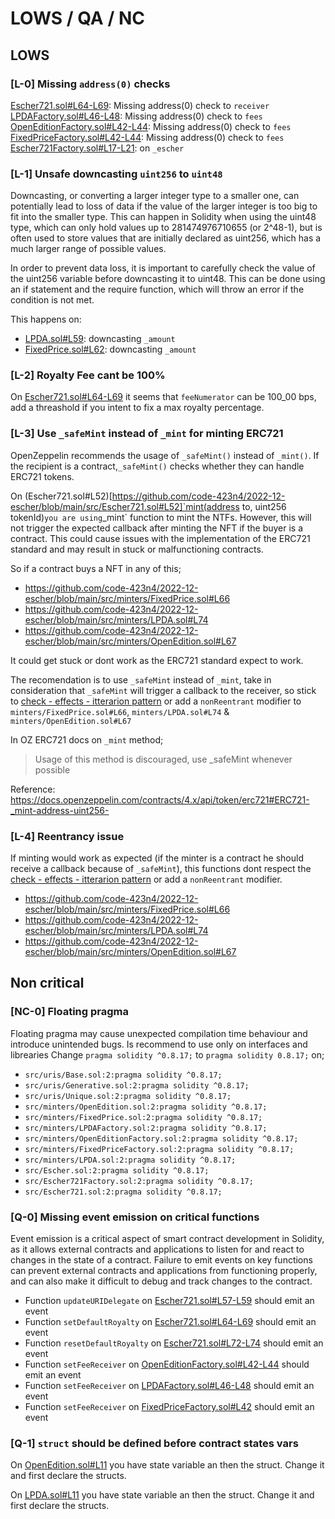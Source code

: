 # LOWS / QA / NC

## LOWS

### [L-0] Missing `address(0)` checks

[Escher721.sol#L64-L69](https://github.com/code-423n4/2022-12-escher/blob/main/src/Escher721.sol#L64-L69): Missing address(0) check to `receiver`
[LPDAFactory.sol#L46-L48](https://github.com/code-423n4/2022-12-escher/blob/main/src/minters/LPDAFactory.sol#L46-L48): Missing address(0) check to `fees`
[OpenEditionFactory.sol#L42-L44](https://github.com/code-423n4/2022-12-escher/blob/main/src/minters/OpenEditionFactory.sol#L42-L44): Missing address(0) check to `fees`
[FixedPriceFactory.sol#L42-L44](https://github.com/code-423n4/2022-12-escher/blob/main/src/minters/FixedPriceFactory.sol#L42-L44): Missing address(0) check to `fees`
[Escher721Factory.sol#L17-L21](https://github.com/code-423n4/2022-12-escher/blob/main/src/Escher721Factory.sol#L17-L21): on `_escher`

### [L-1] Unsafe downcasting `uint256` to `uint48`
Downcasting, or converting a larger integer type to a smaller one, can potentially lead to loss of data if the value of the larger integer is too big to fit into the smaller type. This can happen in Solidity when using the uint48 type, which can only hold values up to 281474976710655 (or 2^48-1), but is often used to store values that are initially declared as uint256, which has a much larger range of possible values.

In order to prevent data loss, it is important to carefully check the value of the uint256 variable before downcasting it to uint48. This can be done using an if statement and the require function, which will throw an error if the condition is not met.

This happens on:
- [LPDA.sol#L59](https://github.com/code-423n4/2022-12-escher/blob/main/src/minters/LPDA.sol#L59): downcasting `_amount`
- [FixedPrice.sol#L62](https://github.com/code-423n4/2022-12-escher/blob/main/src/minters/FixedPrice.sol#L62): downcasting `_amount`


### [L-2] Royalty Fee cant be 100%

On [Escher721.sol#L64-L69](https://github.com/code-423n4/2022-12-escher/blob/main/src/Escher721.sol#L64-L69) it seems that `feeNumerator` can be 100_00 bps, add a threashold if you intent to fix a max royalty percentage.

### [L-3] Use `_safeMint` instead of `_mint` for minting ERC721
OpenZeppelin recommends the usage of `_safeMint()` instead of `_mint()`. If the recipient is a contract,`_safeMint()` checks whether they can handle ERC721 tokens.

On (Escher721.sol#L52)[https://github.com/code-423n4/2022-12-escher/blob/main/src/Escher721.sol#L52]`mint(address to, uint256 tokenId)` you are using `_mint` function to mint the NTFs. However, this will not trigger the expected callback after minting the NFT if the buyer is a contract. This could cause issues with the implementation of the ERC721 standard and may result in stuck or malfunctioning contracts.


So if a contract buys a NFT in any of this;
- https://github.com/code-423n4/2022-12-escher/blob/main/src/minters/FixedPrice.sol#L66
- https://github.com/code-423n4/2022-12-escher/blob/main/src/minters/LPDA.sol#L74
- https://github.com/code-423n4/2022-12-escher/blob/main/src/minters/OpenEdition.sol#L67

It could get stuck or dont work as the ERC721 standard expect to work.

The recomendation is to use `_safeMint` instead of `_mint`, take in consideration that `_safeMint` will trigger a callback to the receiver, so stick to [check - effects - itterarion pattern](https://fravoll.github.io/solidity-patterns/checks_effects_interactions.html) or add a `nonReentrant` modifier to `minters/FixedPrice.sol#L66`, `minters/LPDA.sol#L74` & `minters/OpenEdition.sol#L67`


In OZ ERC721 docs on `_mint` method;
> Usage of this method is discouraged, use _safeMint whenever possible

Reference: https://docs.openzeppelin.com/contracts/4.x/api/token/erc721#ERC721-_mint-address-uint256-


### [L-4] Reentrancy issue
If minting would work as expected (if the minter is a contract he should receive a callback because of `_safeMint`), this functions dont respect the [check - effects - itterarion pattern](https://fravoll.github.io/solidity-patterns/checks_effects_interactions.html) or add a `nonReentrant` modifier.
- https://github.com/code-423n4/2022-12-escher/blob/main/src/minters/FixedPrice.sol#L66
- https://github.com/code-423n4/2022-12-escher/blob/main/src/minters/LPDA.sol#L74
- https://github.com/code-423n4/2022-12-escher/blob/main/src/minters/OpenEdition.sol#L67


## Non critical

### [NC-0] Floating pragma
Floating pragma may cause unexpected compilation time behaviour and introduce unintended bugs. Is recommend to use only on interfaces and librearies
Change `pragma solidity ^0.8.17;` to `pragma solidity 0.8.17;` on;

- `src/uris/Base.sol:2:pragma solidity ^0.8.17;`
- `src/uris/Generative.sol:2:pragma solidity ^0.8.17;`
- `src/uris/Unique.sol:2:pragma solidity ^0.8.17;`
- `src/minters/OpenEdition.sol:2:pragma solidity ^0.8.17;`
- `src/minters/FixedPrice.sol:2:pragma solidity ^0.8.17;`
- `src/minters/LPDAFactory.sol:2:pragma solidity ^0.8.17;`
- `src/minters/OpenEditionFactory.sol:2:pragma solidity ^0.8.17;`
- `src/minters/FixedPriceFactory.sol:2:pragma solidity ^0.8.17;`
- `src/minters/LPDA.sol:2:pragma solidity ^0.8.17;`
- `src/Escher.sol:2:pragma solidity ^0.8.17;`
- `src/Escher721Factory.sol:2:pragma solidity ^0.8.17;`
- `src/Escher721.sol:2:pragma solidity ^0.8.17;`



### [Q-0] Missing event emission on critical functions
Event emission is a critical aspect of smart contract development in Solidity, as it allows external contracts and applications to listen for and react to changes in the state of a contract. Failure to emit events on key functions can prevent external contracts and applications from functioning properly, and can also make it difficult to debug and track changes to the contract.

- Function `updateURIDelegate` on [Escher721.sol#L57-L59](https://github.com/code-423n4/2022-12-escher/blob/main/src/Escher721.sol#L57-L59) should emit an event
- Function `setDefaultRoyalty` on [Escher721.sol#L64-L69](https://github.com/code-423n4/2022-12-escher/blob/main/src/Escher721.sol#L64-L69) should emit an event
- Function `resetDefaultRoyalty` on [Escher721.sol#L72-L74](https://github.com/code-423n4/2022-12-escher/blob/main/src/Escher721.sol#L72-L74) should emit an event
- Function `setFeeReceiver` on [OpenEditionFactory.sol#L42-L44](https://github.com/code-423n4/2022-12-escher/blob/main/src/minters/OpenEditionFactory.sol#L42-L44) should emit an event
- Function `setFeeReceiver` on [LPDAFactory.sol#L46-L48](https://github.com/code-423n4/2022-12-escher/blob/main/src/minters/LPDAFactory.sol#L46-L48) should emit an event
- Function `setFeeReceiver` on [FixedPriceFactory.sol#L42](https://github.com/code-423n4/2022-12-escher/blob/main/src/minters/FixedPriceFactory.sol#L42) should emit an event


### [Q-1] `struct` should be defined before contract states vars

On [OpenEdition.sol#L11](https://github.com/code-423n4/2022-12-escher/blob/main/src/minters/OpenEdition.sol#L11) you have state variable an then the struct. Change it and first declare the structs.

On [LPDA.sol#L11](https://github.com/code-423n4/2022-12-escher/blob/main/src/minters/LPDA.sol#L11) you have state variable an then the struct. Change it and first declare the structs.